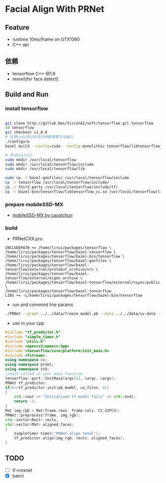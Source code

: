 # Facial Align With PRNet

## Feature
- runtime 10ms/frame on GTX1080
- C++ api


## 依赖
- tensorflow C++ @1.8
- mxnet(for face detect)



## Build and Run

### install tensorflow
```sh

git clone http://gitlab.bmi/VisionAI/soft/tensorflow.git tensorflow
cd tensorflow
git checkout v1.8.0
# 注意cuda部分的选项参数需要手动输入
./configure
​​bazel build --config=cuda --config monolithic tensorflow/libtensorflow_cc.so

# 手动install
sudo mkdir /usr/local/tensorflow
sudo mkdir /usr/local/tensorflow/include
sudo mkdir /usr/local/tensorflow/lib

sudo cp -r bazel-genfiles/ /usr/local/tensorflow/include
cp -r tensorflow /usr/local/tensorflow/include/
cp -r third_party /usr/local/tensorflow/include/tf/
cp -r bazel-bin/tensorflow/libtensorflow_cc.so /usr/local/tensorflow/lib/

```

### prepare mobileSSD-MX
- [mobileSSD-MX by caoqichun](http://gitlab.bmi/caoqichun/mxnet_mobilenetSSD_face)


### build

- PRNetCXX.pro
```
INCLUDEPATH += /home/lirui/packages/tensorflow \
/home/lirui/packages/tensorflow/bazel-tensorflow \
/home/lirui/packages/tensorflow/bazel-bin/tensorflow \
/home/lirui/packages/tensorflow/bazel-genfiles \
/home/lirui/packages/tensorflow/bazel-tensorflow/external/protobuf_archive/src \
/home/lirui/packages/tensorflow/bazel-tensorflow/external/eigen_archive \
/home/lirui/packages/tensorflow/bazel-tensorflow/external/nsync/public \
/home/lirui/packages/tensorflow/bazel-tensorflow
LIBS += -L/home/lirui/packages/tensorflow/bazel-bin/tensorflow
```

- run and commind line params
```sh
./PRNet --graph ../../data/freeze_model.pb --data ../../data/uv-data --image /media/lirui/Program/Datas/Videos/Face201701052.mp4
```

- use in your cpp
```c++
#include "tf_predictor.h"
#include "simple_timer.h"
#include "utils.h"
#include <opencv2/opencv.hpp>
#include <tensorflow/core/platform/init_main.h>
#include <fstream>
using namespace cv;
using namespace prnet;
using namespace std;
//must called in your main function
tensorflow::port::InitMain(argv[0], &argc, &argv);
PRNet tf_predictor;
if(0!=tf_predictor.init(pb_model, uv_files, 0))
{
    std::cout << "Initialized tf model fails" << std::endl;
    return -1;
}
Mat img_rgb = Mat(frame.rows, frame.cols, CV_32FC3);
PRNet::preprocess(frame, img_rgb);
std::vector<Rect> rects;
std::vector<Mat> aligned_faces;
{
    SimpleTimer timer("PRNet align total");
    tf_predictor.align(img_rgb, rects, aligned_faces);
}
```


## TODO
- [ ] tf->mxnet
- [x] batch
